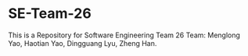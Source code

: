 # SE-Team-26
This is a Repository for Software Engineering Team 26
Team: Menglong Yao, Haotian Yao, Dingguang Lyu, Zheng Han.
